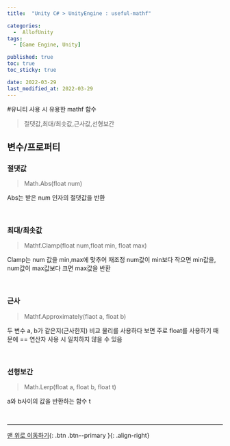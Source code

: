 ```yaml
---
title:  "Unity C# > UnityEngine : useful-mathf" 

categories:
  -  AllofUnity
tags:
  - [Game Engine, Unity]

published: true
toc: true
toc_sticky: true

date: 2022-03-29
last_modified_at: 2022-03-29
---
```


#유니티 사용 시 유용한 mathf 함수

> 절댓값,최대/최솟값,근사값,선형보간
## 변수/프로퍼티

###  절댓값

> Math.Abs(float num)

Abs는 받은 num 인자의 절댓값을 반환

<br>

###  최대/최솟값

> Mathf.Clamp(float num,float min, float max)

Clamp는 num 값을 min,max에 맞추어 재조정
num값이 min보다 작으면 min값을, num값이 max값보다 크면 max값을 반환

<br>

###  근사

> Mathf.Approximately(flaot a, float b)

두 변수 a, b가 같은지(근사한지) 비교
물리를 사용하다 보면 주로 float를 사용하기 때문에 == 연산자 사용 시 일치하지 않을 수 있음

<br>

###  선형보간

>Math.Lerp(float a, float b, float t)

a와 b사이의 값을 반환하는 함수 t

<br>

***
[맨 위로 이동하기](#){: .btn .btn--primary }{: .align-right}